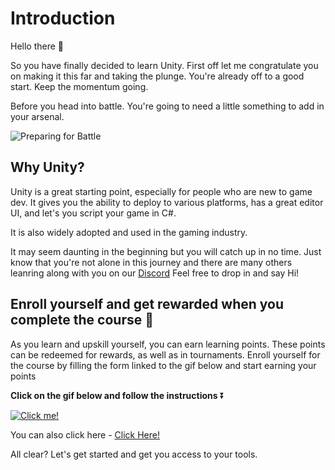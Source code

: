 # Introduction

Hello there 👋

So you have finally decided to learn Unity. First off let me congratulate you on making it this far and taking the plunge. You're already off to a good start. Keep the momentum going.

Before you head into battle. You're going to need a little something to add in your arsenal.

![Preparing for Battle](https://media.giphy.com/media/Om2ozaOw3rNciJCf2t/giphy-downsized-large.gif)

## Why Unity?
Unity is a great starting point, especially for people who are new to game dev. It gives you the ability to deploy to various platforms, has a great editor UI, and let's you script your game in C#.

It is also widely adopted and used in the gaming industry.

It may seem daunting in the beginning but you will catch up in no time. Just know that you're not alone in this journey and there are many others leanring along with you on our [Discord](https://discord.com/invite/R4hfXhsWjN) Feel free to drop in and say Hi!

## Enroll yourself and get rewarded when you complete the course 🎁

As you learn and upskill yourself, you can earn learning points. These points can be redeemed for rewards, as well as in tournaments. Enroll yourself for the course by filling the form linked to the gif below and start earning your points

**Click on the gif below and follow the instructions** ⏬

[![Click me!](https://media.giphy.com/media/iKBAAfYNDu1dowhnEj/giphy.gif)](https://airtable.com/shrY0mnlrnJXaZjps)

You can also click here - [Click Here!](https://airtable.com/shrY0mnlrnJXaZjps)

All clear? Let's get started and get you access to your tools.

